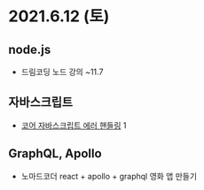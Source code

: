 # 2021.6.12 (토)

## node.js

- 드림코딩 노드 강의 ~11.7

## 자바스크립트

- [코어 자바스크립트 에러 핸들링](https://ko.javascript.info/error-handling) 1

## GraphQL, Apollo

- 노마드코더 react + apollo + graphql 영화 앱 만들기

